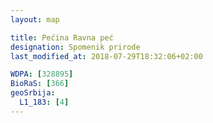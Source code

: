 ```yaml
---
layout: map

title: Pećina Ravna peć
designation: Spomenik prirode
last_modified_at: 2018-07-29T18:32:06+02:00

WDPA: [328895]
BioRaS: [366]
geoSrbija:
  L1_183: [4]
---
```

